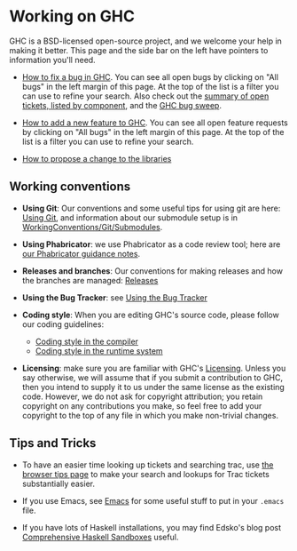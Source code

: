 # Working on GHC


GHC is a BSD-licensed open-source project, and we welcome your help in making it better. This page and the side bar on the left have pointers to information you'll need.

- [How to fix a bug in GHC](working-conventions/fixing-bugs). You can see all open bugs by clicking on "All bugs" in the left margin of this page.  At the top of the list is a filter you can use to refine your search. Also check out the [summary of open tickets, listed by component](status/tickets), and the [GHC bug sweep](bug-sweep).

- [How to add a new feature to GHC](working-conventions/adding-features). You can see all open feature requests by clicking on "All bugs" in the left margin of this page.  At the top of the list is a filter you can use to refine your search.

- [ How to propose a change to the libraries](http://haskell.org/haskellwiki/Library_submissions)

## Working conventions

- **Using Git**: Our conventions and some useful tips for using git are here: [Using Git](working-conventions/git), and information about our submodule setup is in [WorkingConventions/Git/Submodules](working-conventions/git/submodules).

- **Using Phabricator**: we use Phabricator as a code review tool; here are [our Phabricator guidance notes](phabricator).

- **Releases and branches**: Our conventions for making releases and how the branches are managed: [Releases](working-conventions/releases)

- **Using the Bug Tracker**: see [Using the Bug Tracker](working-conventions/bug-tracker)

- **Coding style**: When you are editing GHC's source code, please follow our coding guidelines:

  - [Coding style in the compiler](commentary/coding-style)
  - [Coding style in the runtime system](commentary/rts/conventions)

- **Licensing**: make sure you are familiar with GHC's [Licensing](licensing).  Unless you say otherwise, we will assume that if you submit a contribution to GHC, then you intend to supply it to us under the same license as the existing code. However, we do not ask for copyright attribution; you retain copyright on any contributions you make, so feel free to add your copyright to the top of any file in which you make non-trivial changes.

## Tips and Tricks

- To have an easier time looking up tickets and searching trac, use [the browser tips page](browser-tips) to make your search and lookups for Trac tickets substantially easier.

- If you use Emacs, see [Emacs](emacs) for some useful stuff to put in your `.emacs` file.

- If you have lots of Haskell installations, you may find Edsko's blog post [ Comprehensive Haskell Sandboxes](http://www.edsko.net/2013/02/10/comprehensive-haskell-sandboxes/) useful.
